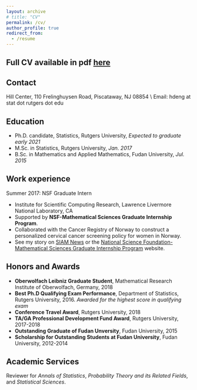 ```yaml
---
layout: archive
# title: "CV"
permalink: /cv/
author_profile: true
redirect_from:
  - /resume
---
```


<!-- {% include base_path %} -->

## Full CV available in pdf [here](http://hang-deng.github.io/files/cv.pdf)  
  

## Contact

Hill Center, 110 Frelinghuysen Road, Piscataway, NJ 08854 \\
Email: hdeng at stat dot rutgers dot edu

## Education

- Ph.D. candidate, Statistics, Rutgers University, _Expected to graduate early 2021_
- M.Sc. in Statistics, Rutgers University, _Jan. 2017_
- B.Sc. in Mathematics and Applied Mathematics, Fudan University, _Jul. 2015_

## Work experience

Summer 2017: NSF Graduate Intern

- Institute for Scientific Computing Research, Lawrence Livermore National Laboratory, CA
- Supported by **NSF-Mathematical Sciences Graduate Internship Program**.
- Collaborated with the Cancer Registry of Norway to construct a personalized cervical cancer screening policy for women in Norway.
- See my story on [SIAM News](https://sinews.siam.org/Details-Page/interns-use-math-to-understand-health-well-being-and-life-threatening-ailments) or the [National Science Foundation-Mathematical Sciences Graduate Internship Program](https://orise.orau.gov/nsf-msgi/profiles/deng.html) website.

## Honors and Awards

- **Oberwolfach Leibniz Graduate Student**, Mathematical Research Institute of Oberwolfach, Germany, 2018
- **Best Ph.D Qualifying Exam Performance**, Department of Statistics, Rutgers University, 2016. _Awarded for the highest score in qualifying exam_
- **Conference Travel Award**, Rutgers University, 2018
- **TA/GA Professional Development Fund Award**, Rutgers University, 2017-2018
- **Outstanding Graduate of Fudan Unversity**, Fudan University, 2015
- **Scholarship for Outstanding Students at Fudan University**, Fudan University, 2012-2014

## Academic Services

Reviewer for _Annals of Statistics_, _Probability Theory and its Related Fields_, and _Statistical Sciences_.
